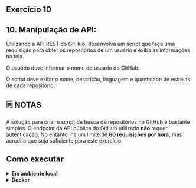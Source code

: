 ## Exercício 10

## 10. Manipulação de API:

Utilizando a API REST do GitHub, desenvolva um script que faça uma requisição para obter os repositórios de um usuário e exiba as informações na tela.

O usuário deve informar o nome do usuário do GitHub.

O script deve exibir o nome, descrição, linguagem e quantidade de estrelas de cada repositório.


## :spiral_notepad: NOTAS

A solução para criar o script de busca de repositórios no GitHub é bastante simples. O endpoint da API pública do GitHub utilizado **não** requer autenticação. No entanto, há um limite de **60 requisições por hora**, mas acredito que seja suficiente para este exercício.


## Como executar

<details>
<summary><strong>Em ambiente local</strong></summary></br>

Crie o ambiente virtual (caso não tenha feito anteriormente)
```bash
python -m venv .venv
```

Ative o ambiente

**LINUX e OS X**
```bash
source .venv/bin/activate
```

**WINDOWS**
```bash
\.venv\Scripts\activate
```

Instale as dependências
```bash
python -m pip install -r dev-requirements.txt
```

**Na raiz do projeto**

Execute o script
```bash
python -m challenge_10.src.main
```

Execute os testes
```bash
python -m pytest -v
```

Execute a cobertura de testes
```bash
python -m pytest --cov
```
</details>

<details>
<summary><strong>Docker</strong></summary></br>

**Certifique-se de possuir o docker e docker-compose instalados na sua máquina e com seus respectivos serviços ativados**

Criando container
```bash
docker-compose up -d
```

Acessando o container
```bash
docker exec -it python-environment bash
```

Execute o script
```bash
python -m challenge_10.src.main
```

Execute os testes
```bash
python -m pytest -v
```

Execute a cobertura de testes
```bash
python -m pytest --cov
```
</details>